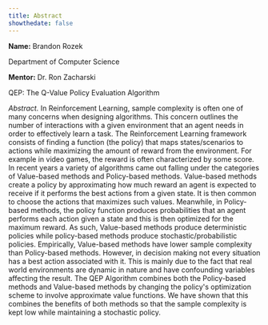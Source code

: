 ```yaml
---
title: Abstract
showthedate: false
---
```


**Name:** Brandon Rozek

Department of Computer Science

**Mentor:** Dr. Ron Zacharski

QEP: The Q-Value Policy Evaluation Algorithm



*Abstract.* In Reinforcement Learning, sample complexity is often one of many concerns when designing algorithms. This concern outlines the number of interactions with a given environment that an agent needs in order to effectively learn a task. The Reinforcement Learning framework consists of finding a function (the policy) that maps states/scenarios to actions while maximizing the amount of reward from the environment. For example in video games, the reward is often characterized by some score. In recent years a variety of algorithms came out falling under the categories of Value-based methods and Policy-based methods. Value-based methods create a policy by approximating how much reward an agent is expected to receive if it performs the best actions from a given state. It is then common to choose the actions that maximizes such values. Meanwhile, in Policy-based methods, the policy function produces probabilities that an agent performs each action given a state and this is then optimized for the maximum reward. As such, Value-based methods produce deterministic policies while policy-based methods produce stochastic/probabilistic policies. Empirically, Value-based methods have lower sample complexity than Policy-based methods. However, in decision making not every situation has a best action associated with it. This is mainly due to the fact that real world environments are dynamic in nature and have confounding variables affecting the result. The QEP Algorithm combines both the Policy-based methods and Value-based methods by changing the policy's optimization scheme to involve approximate value functions. We have shown that this combines the benefits of both methods so that the sample complexity is kept low while maintaining a stochastic policy.
